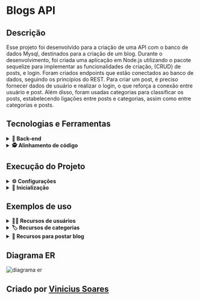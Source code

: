 # Blogs API

## Descrição 
Esse projeto foi desenvolvido para a criação de uma API com o banco de dados Mysql, destinados para a criação de um blog. Durante o desenvolvimento, foi criada uma aplicação em Node.js utilizando o pacote sequelize para implementar as funcionalidades de criação, (CRUD) de posts, e login. Foram criados endpoints que estão conectados ao banco de dados, seguindo os princípios do REST. Para criar um post, é preciso fornecer dados de usuário e realizar o login, o que reforça a conexão entre usuário e post. Além disso, foram usadas categorias para classificar os posts, estabelecendo ligações entre posts e categorias, assim como entre categorias e posts.

## Tecnologias e Ferramentas

<details>
  <summary><strong>💾 Back-end</strong></summary>
  
- [Express](https://expressjs.com/pt-br/)
- [Docker](https://www.docker.com/)
- [Sequelize](https://sequelize.org/)
- [MySQL](https://www.mysql.com/)
- [JWT](https://jwt.io/)
- JOI - Descrição de esquema e validador de dados para JavaScript.
- ORM - Interface da aplicação com o banco de dados.
- POO - Programação Orientada a Objetos.
- SOLID
</details>

<details>
  <summary><strong>🕵️ Alinhamento de código</strong></summary>
  
- [ESlint](https://eslint.org/)
</details>

## Execução do Projeto

<details>
<summary><strong>⚙️ Configurações</strong></summary>
1.Clone o Projeto.

    git@github.com:ViniciusSoares21/blogs-api.git
    
2.Entre no diretório do projeto

    blogs-api

3.<strong>Na pasta do projeto </strong>, suba os containers blogs_api, e blogs_api_db. <br />
  -   ⚠️ Para rodar a aplicação dessa forma você deve ter o [Docker](https://www.docker.com/) instalado na sua máquina.
  
    docker-compose up -d --build

5.Rode o container blogs_api via CLI ou abri-lo no VS Code
    
    docker exec -it blogs_api bash
    
4.Instale as dependências rodando o comando abaixo.

    npm install
    
</details>

<details>
<summary><strong>🚀 Inicialização</strong></summary>

Dentro do container blogs_api rode o comando 

    npm start

Se quiser popular o banco de dados rode o comando

    npm run seed

</details>

## Exemplos de uso
<details>
  <summary><strong>👩‍💼 Recursos de usuários</strong></summary>
  <details>
    <summary><strong>POST  /user</strong></summary>
    
  - Cria um novo usuário
    ```json
    {
      "displayName": "Brett Wiltshire",
      "email": "brett@email.com",
      "password": "123456",
      "image": "http://4.bp.blogspot.com/_YA50adQ-7vQ/S1gfR_6ufpI/AAAAAAAAAAk/1ErJGgRWZDg/S45/brett.png"
      // a imagem não é obrigatória
    }
    ```
  - Retorno com SUCESSO
    ```json
      {
        "token": "eyJhbGciOiJIUzI1NiIsInR5cCI6IkpXVCJ9.eyJwYXlsb2FkIjp7ImlkIjo1LCJkaXNwbGF5TmFtZSI6InVzdWFyaW8gZGUgdGVzdGUiLCJlbWFpbCI6InRlc3RlQGVtYWlsLmNvbSIsImltYWdlIjoibnVsbCJ9LCJpYXQiOjE2MjAyNDQxODcsImV4cCI6MTYyMDY3NjE4N30.Roc4byj6mYakYqd9LTCozU1hd9k_Vw5IWKGL4hcCVG8"
      }
    ```
  - Retorno com ERRO
    - `displayName` menor que 8 caracteres
      ```json
          STATUS http `400`
          {
            "message": "\"displayName\" length must be at least 8 characters long"
          }
       ```
    - `email` com formato inválido
      ```json
          STATUS http `400`
          {
            "message": "\"email\" must be a valid email"
          }
       ```
    - `password` menor que 6 caracteres
      ```json
          STATUS http `400`
          {
            "message": "\"password\" length must be at least 6 characters long"
          }
       ```
    - `email` já existe
      ```json
          STATUS http `409`
          {
            "message": "User already registered"
          }
       ```
  </details>
  <details>
    <summary><strong>POST  /login</strong></summary>
    
  - Dados para login
    ```json
    {
    "email": "lewishamilton@gmail.com",
    "password": "123456"
    }
    ```
  - Retorno com SUCESSO
    ```json
      {
        "token": "eyJhbGciOiJIUzI1NiIsInR5cCI6IkpXVCJ9.eyJwYXlsb2FkIjp7ImlkIjo1LCJkaXNwbGF5TmFtZSI6InVzdWFyaW8gZGUgdGVzdGUiLCJlbWFpbCI6InRlc3RlQGVtYWlsLmNvbSIsImltYWdlIjoibnVsbCJ9LCJpYXQiOjE2MjAyNDQxODcsImV4cCI6MTYyMDY3NjE4N30.Roc4byj6mYakYqd9LTCozU1hd9k_Vw5IWKGL4hcCVG8"
      }
    ```
  - Retorno com ERRO
    - todos os campos preenchidos
      ```json
          STATUS http `400`
          {
            "message": "Some required fields are missing"
          }
       ```
    - usuário que não existe `email` e `password` errados/inexistentes
      ```json
          STATUS http `400`
          {
            "message": "Invalid fields"
          }
       ```
  </details>
  <details>
    <summary><strong>GET /user</strong></summary>
    
  - Retorna todos os usuários do banco de dados
    ```json
    [
      {
          "id": 1,
          "displayName": "Lewis Hamilton",
          "email": "lewishamilton@gmail.com",
          "image": "https://upload.wikimedia.org/wikipedia/commons/1/18/Lewis_Hamilton_2016_Malaysia_2.jpg"
      },

      /* ... */
    ]
    ```
  - Retorno com ERRO
    - ⚠️ `TOKEN` inexistente
      ```json
          STATUS http `401`
          {
            "message": "Token not found"
          }
       ```
    - ⚠️ `TOKEN` invalido
      ```json
          STATUS http `401`
          {
            "message": "Expired or invalid token"
          }
       ```
  </details>
  <details>
    <summary><strong>GET /user/:id</strong></summary>
    
  - Retorna um usuário do banco de dados
    ```json
    {
        "id": 1,
        "displayName": "Lewis Hamilton",
        "email": "lewishamilton@gmail.com",
        "image": "https://upload.wikimedia.org/wikipedia/commons/1/18/Lewis_Hamilton_2016_Malaysia_2.jpg"
    }
    ```
  - Retorno com ERRO
    - `usuário` inexistente
      ```json
          STATUS http `404`
          {
            "message": "User does not exist"
          }
       ```
    - ⚠️ `TOKEN` inexistente
      ```json
          STATUS http `401`
          {
            "message": "Token not found"
          }
       ```
    - ⚠️ `TOKEN` invalido
      ```json
          STATUS http `401`
          {
            "message": "Expired or invalid token"
          }
       ```
  </details>
  <details>
    <summary><strong>DELETE  /user/me</strong></summary>
    
  - Deleta o próprio usuário do banco de dados, baseado no `id` que esta dentro do `token`
    - `status 204`
  - Retorno com ERRO
    - ⚠️ `TOKEN` inexistente
      ```json
          STATUS http `401`
          {
            "message": "Token not found"
          }
       ```
    - ⚠️ `TOKEN` invalido
      ```json
          STATUS http `401`
          {
            "message": "Expired or invalid token"
          }
       ```
  </details>
</details>

<details>
  <summary><strong>🏷️ Recursos de categorias</strong></summary>
  <details>
    <summary><strong>POST  /categories</strong></summary>
    
  - adiciona uma nova categoria no banco de dados
     ```json
         {
            "name": "Typescript"
         }
     ```
  - Retorno com SUCESSO
    ```json
      {
        "id": 3,
        "name": "Typescript"
      }
    ```
  - Retorno com ERRO
    - `name` preenchido
      ```json
          STATUS http `400`
          {
            "message": "\"name\" is required"
          }
       ```
    - ⚠️ `TOKEN` inexistente
      ```json
          STATUS http `401`
          {
            "message": "Token not found"
          }
       ```
    - ⚠️ `TOKEN` invalido
      ```json
          STATUS http `401`
          {
            "message": "Expired or invalid token"
          }
       ```
  </details>
  <details>
    <summary><strong>GET  /categories</strong></summary>
    
  - Retorna todas categorias do banco de dados
     ```json
     [
        {
            "id": 1,
            "name": "Inovação"
        },
        {
            "id": 2,
            "name": "Escola"
        },

        /* ... */
     ]
     ```
  - Retorno com ERRO
    - ⚠️ `TOKEN` inexistente
      ```json
          STATUS http `401`
          {
            "message": "Token not found"
          }
       ```
    - ⚠️ `TOKEN` invalido
      ```json
          STATUS http `401`
          {
            "message": "Expired or invalid token"
          }
       ```
  </details>
</details>

<details>
  <summary><strong>📝 Recursos para postar blog</strong></summary>
  
  <details>
    <summary><strong>POST  /post</strong></summary>
    
  - adiciona um novo blog post no banco de dados
     ```json
     {
       "title": "Latest updates, August 1st",
       "content": "The whole text for the blog post goes here in this key",
       "categoryIds": [1, 2]
     }
     ```
  - Retorno com SUCESSO
    ```json
    {
      "id": 3,
      "title": "Latest updates, August 1st",
      "content": "The whole text for the blog post goes here in this key",
      "userId": 1,
      "updated": "2022-05-18T18:00:01.196Z",
      "published": "2022-05-18T18:00:01.196Z"
    }
    ```
  - Retorno com ERRO
    - Todos os campos precisam estar preenchidos
      ```json
          STATUS http `400`
          {
            "message": "Some required fields are missing"
          }
       ```
    - `categoryIds` inexistente
      ```json
          STATUS http `400`
          {
            "message": "one or more \"categoryIds\" not found"
          }
       ```
    - ⚠️ `TOKEN` inexistente
      ```json
          STATUS http `401`
          {
            "message": "Token not found"
          }
       ```
    - ⚠️ `TOKEN` invalido
      ```json
          STATUS http `401`
          {
            "message": "Expired or invalid token"
          }
       ```
  </details>
  <details>
    <summary><strong>GET  /post</strong></summary>
    
  - Retorna todos blog post do usuário dono
     ```json
     [
        {
          "id": 1,
          "title": "Post do Ano",
          "content": "Melhor post do ano",
          "userId": 1,
          "published": "2011-08-01T19:58:00.000Z",
          "updated": "2011-08-01T19:58:51.000Z",
          "user": {
            "id": 1,
            "displayName": "Lewis Hamilton",
            "email": "lewishamilton@gmail.com",
            "image": "https://upload.wikimedia.org/wikipedia/commons/1/18/Lewis_Hamilton_2016_Malaysia_2.jpg"
          },
          "categories": [
            {
              "id": 1,
              "name": "Inovação"
            }
          ]
        },
        
        /* ... */
     ]
     ```
  - Retorno com ERRO
    - ⚠️ `TOKEN` inexistente
      ```json
          STATUS http `401`
          {
            "message": "Token not found"
          }
       ```
    - ⚠️ `TOKEN` invalido
      ```json
          STATUS http `401`
          {
            "message": "Expired or invalid token"
          }
       ```
  </details>
  <details>
    <summary><strong>GET  /post/:id</strong></summary>
    
  - Retorna um blog post baseado no `id`
    ```json
    {
      "id": 1,
      "title": "Post do Ano",
      "content": "Melhor post do ano",
      "userId": 1,
      "published": "2011-08-01T19:58:00.000Z",
      "updated": "2011-08-01T19:58:51.000Z",
      "user": {
          "id": 1,
          "displayName": "Lewis Hamilton",
          "email": "lewishamilton@gmail.com",
          "image": "https://upload.wikimedia.org/wikipedia/commons/1/18/Lewis_Hamilton_2016_Malaysia_2.jpg"
      },
      "categories": [
          {
              "id": 1,
              "name": "Inovação"
          }
      ]
    }
    ```
  - Retorno com ERRO
    -  blogpost inexistente
       ```json
         STATUS http `404`
        {
          "message": "Post does not exist"
        }
       ```
    - ⚠️ `TOKEN` inexistente
      ```json
          STATUS http `401`
          {
            "message": "Token not found"
          }
       ```
    - ⚠️ `TOKEN` invalido
      ```json
          STATUS http `401`
          {
            "message": "Expired or invalid token"
          }
       ```
  </details>
  <details>
    <summary><strong>PUT  /post/:id</strong></summary>
    
  - altera um post do banco de dados
    ```json
    {
      "title": "Latest updates, August 1st",
      "content": "The whole text for the blog post goes here in this key"
    }
    ```
  - Retorno com SUCESSO
    ```json
    {
      "id": 3,
      "title": "Latest updates, August 1st",
      "content": "The whole text for the blog post goes here in this key",
      "userId": 1,
      "published": "2022-05-18T18:00:01.000Z",
      "updated": "2022-05-18T18:07:32.000Z",
      "user": {
        "id": 1,
        "displayName": "Lewis Hamilton",
        "email": "lewishamilton@gmail.com",
        "image": "https://upload.wikimedia.org/wikipedia/commons/1/18/Lewis_Hamilton_2016_Malaysia_2.jpg"
      },
      "categories": [
        {
          "id": 1,
          "name": "Inovação"
        },
        {
          "id": 2,
          "name": "Escola"
        }
      ]
    }
    ```
  - Retorno com ERRO
    -  Não é possível editar um blogpost com outro usuário
       ```json
         STATUS http `401`
        {
          "message": "Unauthorized user"
        }
       ```
    -  Não é possível editar sem todos os campos preenchidos
       ```json
         STATUS http `400`
        {
          "message": "Some required fields are missing"
        }
       ```
    - ⚠️ `TOKEN` inexistente
      ```json
          STATUS http `401`
          {
            "message": "Token not found"
          }
       ```
    - ⚠️ `TOKEN` invalido
      ```json
          STATUS http `401`
          {
            "message": "Expired or invalid token"
          }
       ```
  </details>
  <details>
    <summary><strong>DELETE  /post/:id</strong></summary>
    
  - Deleta um blog post baseado no `id`
    - `status 204`
  - Retorno com ERRO
    -  Não é possível deletar um blogpost com outro usuário
       ```json
         STATUS http `401`
        {
          "message": "Unauthorized user"
        }
       ```
    -  Não é possível deletar um blogpost inexistente
       ```json
         STATUS http `404`
        {
          "message": "Post does not exist"
        }
       ```
    - ⚠️ `TOKEN` inexistente
      ```json
          STATUS http `401`
          {
            "message": "Token not found"
          }
       ```
    - ⚠️ `TOKEN` invalido
      ```json
          STATUS http `401`
          {
            "message": "Expired or invalid token"
          }
       ```
  </details>
  <details>
    <summary><strong>GET  /post/search</strong></summary>
    
  - Retorna blogs post baseados no `titulo` do banco de dados
    ```json
    [
      {
        "id": 2,
        "title": "Vamos que vamos",
        "content": "Foguete não tem ré",
        "userId": 1,
        "published": "2011-08-01T19:58:00.000Z",
        "updated": "2011-08-01T19:58:51.000Z",
        "user": {
          "id": 1,
          "displayName": "Lewis Hamilton",
          "email": "lewishamilton@gmail.com",
          "image": "https://upload.wikimedia.org/wikipedia/commons/1/18/Lewis_Hamilton_2016_Malaysia_2.jpg"
        },
        "categories": [
          {
            "id": 2,
            "name": "Escola"
          }
        ]
      }
    ]
    ```
  - Retorna blogs post baseados no `content` do banco de dados
    ```json
    [
      {
        "id": 2,
        "title": "Vamos que vamos",
        "content": "Foguete não tem ré",
        "userId": 1,
        "published": "2011-08-01T19:58:00.000Z",
        "updated": "2011-08-01T19:58:51.000Z",
        "user": {
          "id": 1,
          "displayName": "Lewis Hamilton",
          "email": "lewishamilton@gmail.com",
          "image": "https://upload.wikimedia.org/wikipedia/commons/1/18/Lewis_Hamilton_2016_Malaysia_2.jpg"
        },
        "categories": [
          {
            "id": 2,
            "name": "Escola"
          }
        ]
      }
    ]
    ```
  - Retorna blogs post quando passa a busca vazia
    ```json
    [
      {
        "id": 1,
        "title": "Post do Ano",
        "content": "Melhor post do ano",
        "userId": 1,
        "published": "2011-08-01T19:58:00.000Z",
        "updated": "2011-08-01T19:58:51.000Z",
        "user": {
          "id": 1,
          "displayName": "Lewis Hamilton",
          "email": "lewishamilton@gmail.com",
          "image": "https://upload.wikimedia.org/wikipedia/commons/1/18/Lewis_Hamilton_2016_Malaysia_2.jpg"
        },
        "categories": [
          {
            "id": 1,
            "name": "Inovação"
          }
        ]
      },
      
      /* ... */
    ]
    ```
  - Retorna blogs post inexistente
    ```json
      []
    ```
  - Retorno com ERRO
    - ⚠️ `TOKEN` inexistente
      ```json
          STATUS http `401`
          {
            "message": "Token not found"
          }
       ```
    - ⚠️ `TOKEN` invalido
      ```json
          STATUS http `401`
          {
            "message": "Expired or invalid token"
          }
       ```
  </details>
</details>

## Diagrama ER
 <img src="https://github.com/tryber/sd-023-b-project-blogs-api/blob/master/public/der.png?raw=true" alt="diagrama er" />
 
## Criado por [Vinicius Soares](https://www.linkedin.com/in/vinicius-soares21/)
    
